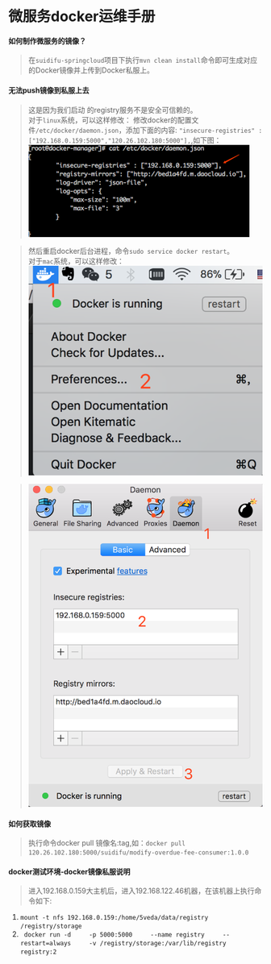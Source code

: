# 微服务docker运维手册 #

#### 如何制作微服务的镜像？
> 在`suidifu-springcloud`项目下执行`mvn clean install`命令即可生成对应的Docker镜像并上传到Docker私服上。

#### 无法push镜像到私服上去

>  这是因为我们启动 的registry服务不是安全可信赖的。<br/>
对于`linux`系统，可以这样修改：
修改docker的配置文件`/etc/docker/daemon.json`，添加下面的内容:
`"insecure-registries" : ["192.168.0.159:5000","120.26.102.180:5000"],`,如下图：
![daemon.png](./images/docker运维-daemon.png)

> 然后重启docker后台进程，命令`sudo service docker restart`。<br/>
对于`mac`系统，可以这样修改：
![操作一](./images/docker运维2.png)

> ![操作二](./images/docker运维3.png)

#### 如何获取镜像

> 执行命令docker pull 镜像名:tag,如：`docker pull 120.26.102.180:5000/suidifu/modify-overdue-fee-consumer:1.0.0`

#### docker测试环境-docker镜像私服说明
> 进入192.168.0.159大主机后，进入192.168.122.46机器，在该机器上执行命令如下:
>
1. `mount -t nfs 192.168.0.159:/home/5veda/data/registry /registry/storage`
2. ` docker run -d     -p 5000:5000     --name registry     --restart=always     -v /registry/storage:/var/lib/registry  registry:2`
